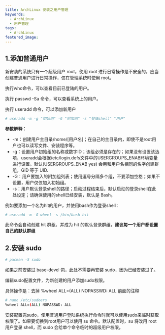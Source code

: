```yaml
---
title: ArchLinux 安装之用户管理
keywords:
  - ArchLinux
  - 用户管理
tags:
  - ArchLinux
featured_image:
---
```


## 1.添加普通用户

新安装的系统只有一个超级用户 root，使用 root 进行日常操作是不安全的，应当创建普通用户进行日常操作，仅在管理系统时使用 root。

执行who命令，可以查看目前已登陆的用户。

执行 passwd -Sa 命令，可以查看系统上的用户。

执行 useradd 命令，可以添加新用户

```sh
# useradd -m -g "初始组" -G "附加组" -s "登陆shell" "用户"
```

**参数解释：**

- -m：创建用户主目录/home/[用户名]；在自己的主目录内，即使不是root用户也可以读写文件、安装程序等。
- -g：设置用户初始组的名称或数字ID；该组必须是存在的；如果没有设置该选项，useradd会根据/etc/login.defs文件中的USERGROUPS_ENAB环境变量进行设置。默认(USERGROUPS_ENAB yes) 会用和用户名相同的名字创建群组，GID 等于 UID.
- -G：用户要加入的附加组列表；使用逗号分隔多个组，不要添加空格；如果不设置，用户仅仅加入初始组。
- -s：用户默认登录shell的路径；启动过程结束后，默认启动的登录shell在此处设定；请确保使用的shell已经安装，默认是 Bash。

例如要添加一个名为hit的用户，并使用bash作为登录shell：

```sh
# useradd -m -G wheel -s /bin/bash hit
```

此命令会自动创建 hit 群组，并成为 hit 的默认登录群组，**建议每一个用户都设置自己的默认群组**

## 2.安装 sudo

```sh
# pacman -S sudo
```

如果之前安装过 base-devel 包，此处不需要再安装 sudo，因为已经安装过了。

编辑sudo配置文件，为新创建的用户添加sudo权限。

具体操作是：去掉 %wheel ALL=(ALL) NOPASSWD: ALL 前面的注释

```sh
# nano /etc/sudoers
%wheel ALL=(ALL) NOPASSWD: ALL
```

安装配置完sudo，使用普通用户登陆系统执行命令时就可以使用sudo来临时获取权限了。如果要切换到root用户可以使用 su 命令。默认配置时，su 将改用 root 用户登录 shell，而 sudo 会给单个命令临时的超级用户权限。
